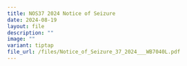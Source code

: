 ```yaml
---
title: NOS37 2024 Notice of Seizure
date: 2024-08-19
layout: file
description: ""
image: ""
variant: tiptap
file_url: /files/Notice_of_Seizure_37_2024___WB7040L.pdf
---
```

